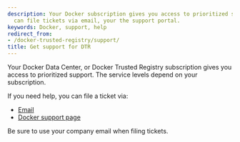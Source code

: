 ```yaml
---
description: Your Docker subscription gives you access to prioritized support. You
  can file tickets via email, your the support portal.
keywords: Docker, support, help
redirect_from:
- /docker-trusted-registry/support/
title: Get support for DTR
---
```


Your Docker Data Center, or Docker Trusted Registry subscription gives you
access to prioritized support. The service levels depend on your subscription.

If you need help, you can file a ticket via:

* [Email](mailto:support@docker.com)
* [Docker support page](https://support.docker.com/)

Be sure to use your company email when filing tickets.
